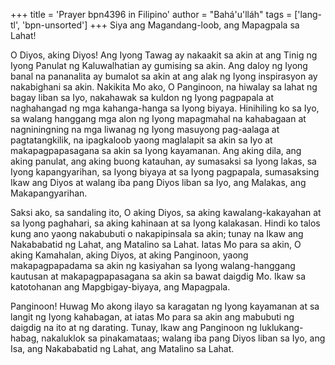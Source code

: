 +++
title = 'Prayer bpn4396 in Filipino'
author = "Bahá'u'lláh"
tags = ['lang-tl', 'bpn-unsorted']
+++
Siya ang Magandang-loob, ang Mapagpala sa Lahat!

O Diyos, aking Diyos! Ang Iyong Tawag ay nakaakit sa akin at ang Tinig ng Iyong Panulat ng Kaluwalhatian ay gumising sa akin. Ang daloy ng Iyong banal na pananalita ay bumalot sa akin at ang alak ng Iyong inspirasyon ay nakabighani sa akin. Nakikita Mo ako, O Panginoon, na hiwalay sa lahat ng bagay liban sa Iyo, nakahawak sa kuldon ng Iyong pagpapala at naghahangad ng mga kahanga-hanga sa Iyong biyaya. Hinihiling ko sa Iyo, sa walang hanggang mga alon ng Iyong mapagmahal na kahabagaan at nagniningning na mga liwanag ng Iyong masuyong pag-aalaga at pagtatangkilik, na ipagkaloob yaong maglalapit sa akin sa Iyo at makapagpapasagana sa akin sa Iyong kayamanan. Ang aking dila, ang aking panulat, ang aking buong katauhan, ay sumasaksi sa Iyong lakas, sa Iyong kapangyarihan, sa Iyong biyaya at sa Iyong pagpapala, sumasaksing Ikaw ang Diyos at walang iba pang Diyos liban sa Iyo, ang Mala­kas, ang Makapangyarihan.

Saksi ako, sa sandaling ito, O aking Diyos, sa aking kawalang-kakayahan at sa Iyong paghahari, sa aking kahinaan at sa Iyong kalakasan. Hindi ko talos kung ano yaong nakabubuti o nakapipinsala sa akin; tunay na Ikaw ang Nakababatid ng Lahat, ang Matalino sa Lahat. Iatas Mo para sa akin, O aking Kamahalan, aking Diyos, at aking Panginoon, yaong makapagpapadama sa akin ng kasiyahan sa Iyong walang-hanggang kautusan at makapagpapasagana sa akin sa bawat daigdig Mo. Ikaw sa katotohanan ang Mapgbigay-biyaya, ang Mapagpala.

Panginoon! Huwag Mo akong ilayo sa karagatan ng Iyong kayamanan at sa langit ng Iyong kahabagan, at iatas Mo para sa akin ang mabubuti ng daigdig na ito at ng darating. Tunay, Ikaw ang Panginoon ng luklukang-habag, nakaluklok sa pinakamataas; walang iba pang Diyos liban sa Iyo, ang Isa, ang Nakababatid ng Lahat, ang Matalino sa Lahat.
